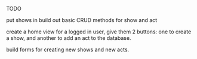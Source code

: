 TODO

put shows in 
build out basic CRUD methods for show and act



create a home view for a logged in user, give them 2 buttons: one to create a show, and another to add an act to the database.

build forms for creating new shows and new acts.


